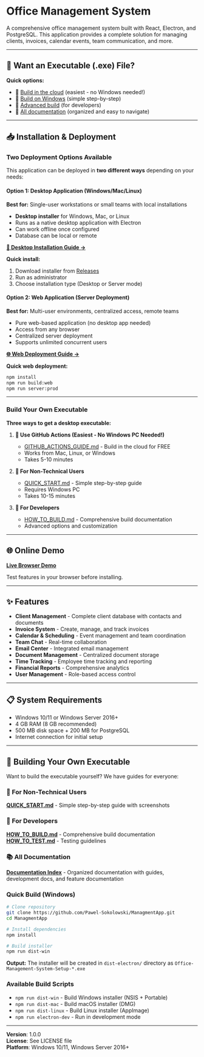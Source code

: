 # Office Management System

A comprehensive office management system built with React, Electron, and PostgreSQL. This application provides a complete solution for managing clients, invoices, calendar events, team communication, and more.

---

## 🎯 Want an Executable (.exe) File?

**Quick options:**
- 🤖 [Build in the cloud](docs/development/GITHUB_ACTIONS_GUIDE.md) (easiest - no Windows needed!)
- 📱 [Build on Windows](docs/guides/QUICK_START.md) (simple step-by-step)
- 🔧 [Advanced build](docs/development/HOW_TO_BUILD.md) (for developers)
- 📖 [All documentation](docs/README.md) (organized and easy to navigate)

---

## 📥 Installation & Deployment

### Two Deployment Options Available

This application can be deployed in **two different ways** depending on your needs:

#### Option 1: Desktop Application (Windows/Mac/Linux)
**Best for:** Single-user workstations or small teams with local installations

- **Desktop installer** for Windows, Mac, or Linux
- Runs as a native desktop application with Electron
- Can work offline once configured
- Database can be local or remote

**[📘 Desktop Installation Guide →](docs/guides/INSTALLATION_GUIDE.md)**

**Quick install:**
1. Download installer from [Releases](https://github.com/Pawel-Sokolowski/ManagmentApp/releases)
2. Run as administrator
3. Choose installation type (Desktop or Server mode)

#### Option 2: Web Application (Server Deployment)
**Best for:** Multi-user environments, centralized access, remote teams

- Pure web-based application (no desktop app needed)
- Access from any browser
- Centralized server deployment
- Supports unlimited concurrent users

**[🌐 Web Deployment Guide →](docs/development/WEB_DEPLOYMENT_GUIDE.md)**

**Quick web deployment:**
```bash
npm install
npm run build:web
npm run server:prod
```

---

### Build Your Own Executable

**Three ways to get a desktop executable:**

1. **🚀 Use GitHub Actions (Easiest - No Windows PC Needed!)**
   - [GITHUB_ACTIONS_GUIDE.md](docs/development/GITHUB_ACTIONS_GUIDE.md) - Build in the cloud for FREE
   - Works from Mac, Linux, or Windows
   - Takes 5-10 minutes

2. **📘 For Non-Technical Users**
   - [QUICK_START.md](docs/guides/QUICK_START.md) - Simple step-by-step guide
   - Requires Windows PC
   - Takes 10-15 minutes

3. **📗 For Developers**
   - [HOW_TO_BUILD.md](docs/development/HOW_TO_BUILD.md) - Comprehensive build documentation
   - Advanced options and customization

---

## 🌐 Online Demo

**[Live Browser Demo](https://pawel-sokolowski.github.io/ManagmentApp/)**

Test features in your browser before installing.

---

## ✨ Features

- **Client Management** - Complete client database with contacts and documents
- **Invoice System** - Create, manage, and track invoices
- **Calendar & Scheduling** - Event management and team coordination
- **Team Chat** - Real-time collaboration
- **Email Center** - Integrated email management
- **Document Management** - Centralized document storage
- **Time Tracking** - Employee time tracking and reporting
- **Financial Reports** - Comprehensive analytics
- **User Management** - Role-based access control

---

## 📋 System Requirements

- Windows 10/11 or Windows Server 2016+
- 4 GB RAM (8 GB recommended)
- 500 MB disk space + 200 MB for PostgreSQL
- Internet connection for initial setup

---

## 🔧 Building Your Own Executable

Want to build the executable yourself? We have guides for everyone:

### 📘 For Non-Technical Users
**[QUICK_START.md](docs/guides/QUICK_START.md)** - Simple step-by-step guide with screenshots

### 📗 For Developers
**[HOW_TO_BUILD.md](docs/development/HOW_TO_BUILD.md)** - Comprehensive build documentation
**[HOW_TO_TEST.md](docs/development/HOW_TO_TEST.md)** - Testing guidelines

### 📚 All Documentation
**[Documentation Index](docs/README.md)** - Organized documentation with guides, development docs, and feature documentation

### Quick Build (Windows)

```bash
# Clone repository
git clone https://github.com/Pawel-Sokolowski/ManagmentApp.git
cd ManagmentApp

# Install dependencies
npm install

# Build installer
npm run dist-win
```

**Output:** The installer will be created in `dist-electron/` directory as `Office-Management-System-Setup-*.exe`

### Available Build Scripts

- `npm run dist-win` - Build Windows installer (NSIS + Portable)
- `npm run dist-mac` - Build macOS installer (DMG)
- `npm run dist-linux` - Build Linux installer (AppImage)
- `npm run electron-dev` - Run in development mode

---

**Version**: 1.0.0  
**License**: See LICENSE file  
**Platform**: Windows 10/11, Windows Server 2016+